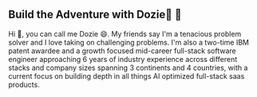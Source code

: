 ## Build the Adventure with Dozie🚀 👋

<!--
**Nnadozie/Nnadozie** is a ✨ _special_ ✨ repository because its `README.md` (this file) appears on your GitHub profile.-->

Hi 👋, you can call me Dozie 😄. My friends say I'm a tenacious problem solver and I love taking on challenging problems. I'm also a two-time IBM patent awardee and a growth focused mid-career full-stack software engineer approaching 6 years of industry experience across different stacks and company sizes spanning 3 continents and 4 countries, with a current focus on building depth in all things AI optimized full-stack saas products.
